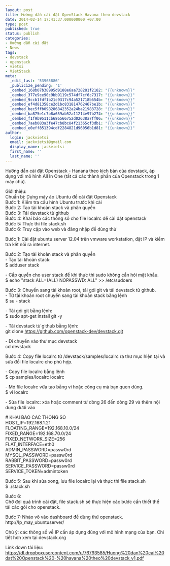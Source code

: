 ```yaml
---
layout: post
title: Hướng dẫn cài đặt OpenStack Havana theo devstack
date: 2014-02-14 17:41:37.000000000 +07:00
type: post
published: true
status: publish
categories:
- Hướng dẫn cài đặt
- News
tags:
- devstack
- openstack
- vietsi
- VietStack
meta:
  _edit_last: '53965886'
  _publicize_pending: '1'
  _oembed_168b07b38995d9188e6aa728281f2182: "{{unknown}}"
  _oembed_377e9ce90c9bb9119c574df7cf6c7317: "{{unknown}}"
  _oembed_9ccb1fdf1b21c9317c94a521718b654b: "{{unknown}}"
  _oembed_ef4d81358ce2d1bc831814762467be1b: "{{unknown}}"
  _oembed_bec5ffb098286842352a24ba21983728: "{{unknown}}"
  _oembed_ba875e1c7b8a659ab52a11214e97b274: "{{unknown}}"
  _oembed_f1f9b9511cb686566752d02638a7ff06: "{{unknown}}"
  _oembed_7aeb083a3fe47cb8bc84f21365cf3db1: "{{unknown}}"
  _oembed_e0eff851394cdf2284821d96056b1d81: "{{unknown}}"
author:
  login: jackvietsi
  email: jackvietsi@gmail.com
  display_name: jackvietsi
  first_name: ''
  last_name: ''
---
```

<p>Hướng dẫn cài đặt Openstack - Hanana theo kịch bản của devstack, áp dụng với mô hình All In One (tất cả các thành phần của Openstack trong 1 máy chủ).</p>
<p>Giới thiệu:<!--more--><br />
Chuẩn bị: Dựng máy ảo Ubuntu để cài đặt Openstack<br />
Bước 1: Kiểm tra cấu hình Ubuntu trước khi cài<br />
Bước 2: Tạo tài khoản stack và phân quyền<br />
Bước 3: Tải devstack từ github<br />
Bước 4: Khai báo các thông số cho file localrc để cài đặt openstack<br />
Bước 5: Thực thi file stack.sh<br />
Bước 6: Truy cập vào web và đăng nhập để dùng thử</p>
<p>Bước 1: Cài đặt ubuntu server 12.04 trên vmware workstation, đặt IP và kiểm tra kết nối ra internet.</p>
<p>Bước 2: Tạo tài khoản stack và phân quyền<br />
- Tạo tài khoản stack:<br />
$ adduser stack</p>
<p>- Cấp quyền cho user stack để khi thực thi sudo không cần hỏi mật khẩu.<br />
$ echo "stack ALL=(ALL) NOPASSWD: ALL" &gt;&gt; /etc/sudoers</p>
<p>Bước 3: Chuyển sang tài khoản root, tải gói git và tải devstack từ github.<br />
- Từ tài khoản root chuyển sang tài khoản stack bằng lệnh<br />
$ su - stack</p>
<p>- Tải gói git bằng lệnh:<br />
$ sudo apt-get install git -y</p>
<p>- Tải devstack từ github bằng lệnh:<br />
git clone <a href="https://github.com/openstack-dev/devstack.git" target="_blank" rel="nofollow">https://github.com/openstack-dev/devstack.git</a></p>
<p>- Di chuyển vào thư mục devstack<br />
cd devstack</p>
<p>Bước 4: Copy file localrc từ /devstack/samples/localrc ra thư mục hiện tại và sửa đổi file localrc cho phù hợp.</p>
<p>- Copy file localrc bằng lệnh<br />
$ cp samples/localrc localrc</p>
<p>- Mở file localrc vừa tạo bằng vi hoặc công cụ mà bạn quen dùng.<br />
$ vi localrc</p>
<p>- Sửa file localrc: xóa hoặc comment từ dòng 26 đến dòng 29 và thêm nội dung dưới vào</p>
<p># KHAI BAO CAC THONG SO<br />
HOST_IP=192.168.1.21<br />
FLOATING_RANGE=192.168.10.0/24<br />
FIXED_RANGE=192.168.70.0/24<br />
FIXED_NETWORK_SIZE=256<br />
FLAT_INTERFACE=eth0<br />
ADMIN_PASSWORD=passw0rd<br />
MYSQL_PASSWORD=passw0rd<br />
RABBIT_PASSWORD=passw0rd<br />
SERVICE_PASSWORD=passw0rd<br />
SERVICE_TOKEN=admintoken</p>
<p>Bước 5: Sau khi sửa xong, lưu file localrc lại và thực thi file stack.sh<br />
$ ./stack.sh</p>
<p>Bước 6:<br />
Chờ đợi quá trình cài đặt, file stack.sh sẽ thực hiện các bước cần thiết thể tải các gói cho openstack.</p>
<p>Bước 7: Nhào vô vào dashboard để dùng thử openstack.<br />
http://Ip_may_ubuntuserver/</p>
<p>Chú ý: các thông số về IP cần áp dụng đúng với mô hình mạng của bạn. Chi tiết hơn xem tại devstack.org</p>
<p>Link down tài liệu:<br />
<a href="https://dl.dropboxusercontent.com/u/76793585/Huong%20dan%20cai%20dat%20Openstack%20-%20havana%20theo%20devstack_v1.pdf" target="_blank" rel="nofollow">https://dl.dropboxusercontent.com/u/76793585/Huong%20dan%20cai%20dat%20Openstack%20-%20havana%20theo%20devstack_v1.pdf</a></p>

